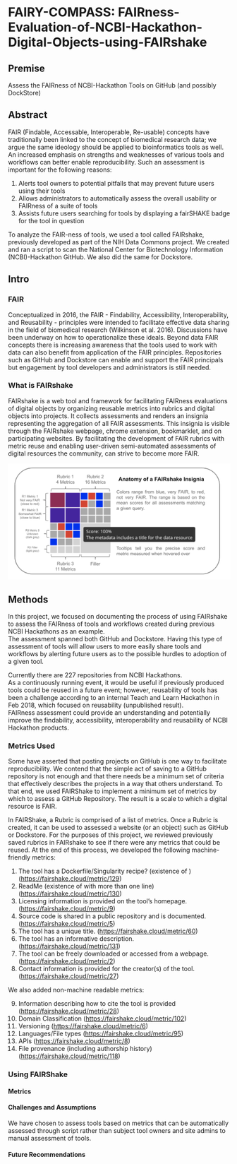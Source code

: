 # FAIRY-COMPASS: FAIRness-Evaluation-of-NCBI-Hackathon-Digital-Objects-using-FAIRshake

## Premise
Assess the FAIRness of NCBI-Hackathon Tools on GitHub (and possibly DockStore)

## Abstract

FAIR (Findable, Accessable, Interoperable, Re-usable) concepts have traditionally been linked to the concept of biomedical research data; we argue the same ideology should be applied to bioinformatics tools as well. 
An increased emphasis on strengths and weaknesses of various tools and workflows can better enable reproducibility. 
Such an assessment is important for the following reasons:

1. Alerts tool owners to potential pitfalls that may prevent future users using their tools
2. Allows administrators to automatically assess the overall usability or FAIRness of a suite of tools
3. Assists future users searching for tools by displaying a fairSHAKE badge for the tool in question

To analyze the FAIR-ness of tools, we used a tool called FAIRshake, previously developed as part of the NIH Data Commons project. 
We created and ran a script to scan the National Center for Biotechnology Information (NCBI)-Hackathon GitHub. 
We also did the same for Dockstore. 


## Intro

### FAIR
Conceptualized in 2016, the FAIR - Findability, Accessibility, Interoperability, and Reusability - principles were intended to facilitate effective data sharing in the field of biomedical research (Wilkinson et al. 2016). 
Discussions have been underway on how to operationalize these ideals. 
Beyond data FAIR concepts there is increasing awareness that the tools used to work with data can also benefit from application of the FAIR principles. 
Repositories such as GitHub and Dockstore can enable and support the FAIR principals but engagement by tool developers and administrators is still needed. 

### What is FAIRshake
FAIRshake is a web tool and framework for facilitating FAIRness evaluations of digital objects by organizing reusable metrics into rubrics and digital objects into projects. 
It collects assessments and renders an insignia representing the aggregation of all FAIR assessments. 
This insignia is visible through the FAIRshake webpage, chrome extension, bookmarklet, and on participating websites. 
By facilitating the development of FAIR rubrics with metric reuse and enabling user-driven semi-automated assessments of digital resources the community, can strive to become more FAIR. 

![FAIRshake description](rubic_description.png)


## Methods

In this project, we focused on documenting the process of using FAIRshake to assess the FAIRness of tools and workflows created during previous NCBI Hackathons as an example.  
The assessment spanned both GitHub and Dockstore. 
Having this type of assessment of tools will allow users to more easily share tools and workflows by alerting future users as to the possible hurdles to adoption of a given tool.


Currently there are 227 repositories from NCBI Hackathons.  
As a continuously running event, it would be useful if previously produced tools could be reused in a future event; however, reusability of tools has been a challenge according to an internal Teach and Learn Hackathon in Feb 2018, which focused on reusability (unpublished result).  
FAIRness assessment could provide an understanding and potentially improve the findability, accessibility, interoperability and reusability of NCBI Hackathon products.

### Metrics Used
Some have asserted that posting projects on GitHub is one way to facilitate reproducibility.
We contend that the simple act of saving to a GitHub repository is not enough and that there needs be a minimum set of criteria that effectively describes the projects in a way that others understand. 
To that end, we used FAIRShake to implement a minimum set of metrics by which to assess a GitHub Repository. 
The result is a scale to which a digital resource is FAIR.

In FAIRShake, a Rubric is comprised of a list of metrics. 
Once a Rubric is created, it can be used to assessed a website (or an object) such as GitHub or Dockstore. 
For the purposes of this project, we reviewed previously saved rubrics in FAIRshake to see if there were any metrics that could be reused. At the end of this process, we developed the following machine-friendly metrics:

1. The tool has a Dockerfile/Singularity recipe? (existence of ) (https://fairshake.cloud/metric/129)
2. ReadMe (existence of with more than one line) (https://fairshake.cloud/metric/130)
3. Licensing information is provided on the tool’s homepage. (https://fairshake.cloud/metric/9)
4. Source code is shared in a public repository and is documented. (https://fairshake.cloud/metric/5)
5. The tool has a unique title. (https://fairshake.cloud/metric/60)
6. The tool has an informative description. (https://fairshake.cloud/metric/131)
7. The tool can be freely downloaded or accessed from a webpage. (https://fairshake.cloud/metric/2)
8. Contact information is provided for the creator(s) of the tool. (https://fairshake.cloud/metric/27)

We also added non-machine readable metrics:

9. Information describing how to cite the tool is provided (https://fairshake.cloud/metric/28)
10. Domain Classification (https://fairshake.cloud/metric/102)
11. Versioning (https://fairshake.cloud/metric/6)
12. Languages/File types (https://fairshake.cloud/metric/95)
13. APIs (https://fairshake.cloud/metric/8)
14. File provenance (including authorship history) (https://fairshake.cloud/metric/118)



### Using FAIRShake



#### Metrics

#### Challenges and Assumptions
We have chosen to assess tools based on metrics that can be automatically assessed through script rather than subject tool owners and site admins to manual assessment of tools.

#### Future Recommendations



 
